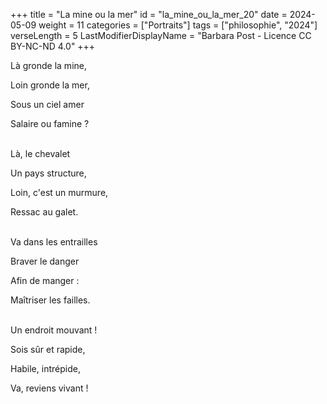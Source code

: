 +++
title = "La mine ou la mer"
id = "la_mine_ou_la_mer_20"
date = 2024-05-09
weight = 11
categories = ["Portraits"]
tags = ["philosophie", "2024"]
verseLength = 5
LastModifierDisplayName = "Barbara Post - Licence CC BY-NC-ND 4.0"
+++

Là gronde la mine,

Loin gronde la mer,

Sous un ciel amer

Salaire ou famine ?

 \
Là, le chevalet

Un pays structure,

Loin, c'est un murmure,

Ressac au galet.

 \
Va dans les entrailles

Braver le danger

Afin de manger :

Maîtriser les failles.

 \
Un endroit mouvant !

Sois sûr et rapide,

Habile, intrépide,

Va, reviens vivant !

